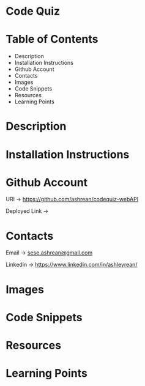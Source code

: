 # Code Quiz

# Table of Contents
 - Description
 - Installation Instructions
 - Github Account
 - Contacts
 - Images
 - Code Snippets
 - Resources
 - Learning Points

# Description


# Installation Instructions


# Github Account
URl -> https://github.com/ashrean/codequiz-webAPI

Deployed Link ->

# Contacts
Email -> sese.ashrean@gmail.com

Linkedin -> https://www.linkedin.com/in/ashleyrean/

# Images


# Code Snippets


# Resources


# Learning Points


 <!-- Pseudo Code
 1. When initating the quiz the user must press start in order for the timer to work
    a. When timer has started a question can appear timer will count down from 60seconds
    b. A total of 10 questions with topics from HTML/CSS/Javascript
        1. The quiz will be multiple choice style with 3 options for answers
        2. Each wrong answer will deduct 3 seconds from the timer
            2a. IF answered wrong it will show you the correct answer
2. When timer has reached 0 or if all questions has been answered the game will end
3. When the game has ended the user is presented with the score and must enter initials
    a. The user must enter initials not numbers, characters or anything longer than their initals
4. Once user has enterted initals they have the option to play again. -->

